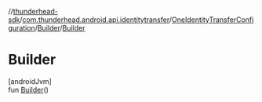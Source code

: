 //[thunderhead-sdk](../../../../index.md)/[com.thunderhead.android.api.identitytransfer](../../index.md)/[OneIdentityTransferConfiguration](../index.md)/[Builder](index.md)/[Builder](-builder.md)

# Builder

[androidJvm]\
fun [Builder](-builder.md)()
